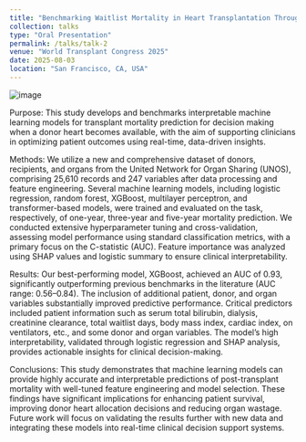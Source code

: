 ```yaml
---
title: "Benchmarking Waitlist Mortality in Heart Transplantation Through Time-to-Event Modeling using New Longitudinal UNOS Dataset"
collection: talks
type: "Oral Presentation"
permalink: /talks/talk-2
venue: "World Transplant Congress 2025"
date: 2025-08-03
location: "San Francisco, CA, USA"
---
```


![image](https://github.com/user-attachments/assets/81ce7739-1434-42cf-b4f2-0528779ca53b)


Purpose: This study develops and benchmarks interpretable machine learning models for transplant mortality prediction for decision making when a donor heart becomes available, with the aim of supporting clinicians in optimizing patient outcomes using real-time, data-driven insights.

Methods: We utilize a new and comprehensive dataset of donors, recipients, and organs from the United Network for Organ Sharing (UNOS), comprising 25,610 records and 247 variables after data processing and feature engineering. Several machine learning models, including logistic regression, random forest, XGBoost, multilayer perceptron, and transformer-based models, were trained and evaluated on the task, respectively, of one-year, three-year and five-year mortality prediction. We conducted extensive hyperparameter tuning and cross-validation, assessing model performance using standard classification metrics, with a primary focus on the C-statistic (AUC). Feature importance was analyzed using SHAP values and logistic summary to ensure clinical interpretability.

Results: Our best-performing model, XGBoost, achieved an AUC of 0.93, significantly outperforming previous benchmarks in the literature (AUC range: 0.56–0.84). The inclusion of additional patient, donor, and organ variables substantially improved predictive performance. Critical predictors included patient information such as serum total bilirubin, dialysis, creatinine clearance, total waitlist days, body mass index, cardiac index, on ventilators, etc., and some donor and organ variables. The model’s high interpretability, validated through logistic regression and SHAP analysis, provides actionable insights for clinical decision-making.

Conclusions: This study demonstrates that machine learning models can provide highly accurate and interpretable predictions of post-transplant mortality with well-tuned feature engineering and model selection. These findings have significant implications for enhancing patient survival, improving donor heart allocation decisions and reducing organ wastage. Future work will focus on validating the results further with new data and integrating these models into real-time clinical decision support systems.
